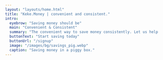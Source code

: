 ```yaml
---
layout: "layouts/home.html"
title: "Keke.Money | convenient and consistent."
intro:
  eyebrow: "Saving money should be"
  main: "Convenient & Consistent"
  summary: "The convenient way to save money consistently. Let us help you create the perfect savings lifestyle with our uniquely designed creatives, making you stay consistent."
  buttonText: "Start saving today"
  buttonUrl: "/signup"
  image: "/images/bg/savings_pig.webp"
  caption: "Saving money in a piggy box."
---
```

